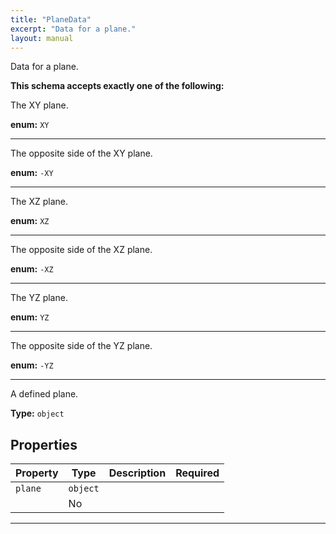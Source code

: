 ```yaml
---
title: "PlaneData"
excerpt: "Data for a plane."
layout: manual
---
```


Data for a plane.




**This schema accepts exactly one of the following:**

The XY plane.


**enum:** `XY`






----
The opposite side of the XY plane.


**enum:** `-XY`






----
The XZ plane.


**enum:** `XZ`






----
The opposite side of the XZ plane.


**enum:** `-XZ`






----
The YZ plane.


**enum:** `YZ`






----
The opposite side of the YZ plane.


**enum:** `-YZ`






----
A defined plane.


**Type:** `object`




## Properties

| Property | Type | Description | Required |
|----------|------|-------------|----------|
| `plane` | `object`
 |  | No |


----




